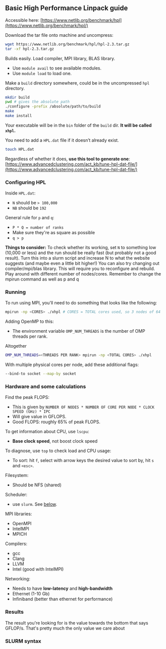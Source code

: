 ## Basic High Performance Linpack guide

Accessible here: [https://www.netlib.org/benchmark/hpl](https://www.netlib.org/benchmark/hpl/)

Download the tar file onto machine and uncompress:

```bash
wget https://www.netlib.org/benchmark/hpl/hpl-2.3.tar.gz
tar -xf hpl-2.3.tar.gz
```

Builds easily. Load compiler, MPI library, BLAS library.

- Use `module avail` to see available modules.
- Use `module load` to load one.

Make a `build` directory somewhere, could be in the uncompressed `hpl` directory.

```bash
mkdir build
pwd # gives the absolute path
./configure -prefix /absolute/path/to/build
make
make install
```

Your executable will be in the `bin` folder of the `build` dir. **It will be called `xhpl`.**

You need to add a `HPL.dat` file if it doesn’t already exist.

```bash
touch HPL.dat
```

Regardless of whether it does, **use this tool to generate one**: [https://www.advancedclustering.com/act_kb/tune-hpl-dat-file/](https://www.advancedclustering.com/act_kb/tune-hpl-dat-file/)

### Configuring HPL

Inside `HPL.dat`:

- `N` should be `> 100,000`
- `NB` should be `192`

General rule for `p` and `q`:

- `P * Q = number of ranks`
- Make sure they're as square as possible
- `q > p`

**Things to consider:**
To check whether its working, set `N` to something low (10,000 or less) and the run should be really fast (but probably not a good result).
Turn this into a slurm script and increase N to what the website suggests (and maybe even a little bit higher!)
You can also try changing out compiler/mpi/blas library. This will require you to reconfigure and rebuild. 
Play around with different number of nodes/cores. Remember to change the mpirun command as well as p and q


### Running

To run using MPI, you'll need to do something that looks like the following:

```bash
mpirun -np <CORES> ./xhpl # CORES = TOTAL cores used, so 3 nodes of 64 is 192
```

Adding OpenMP to this:

- The environment variable `OMP_NUM_THREADS` is the number of OMP threads per rank.

Altogether

```bash
OMP_NUM_THREADS=<THREADS PER RANK> mpirun -np <TOTAL CORES> ./xhpl
```

With multiple physical cores per node, add these additional flags:

```bash
--bind-to socket --map-by socket
```

### Hardware and some calculations

Find the peak FLOPS:

- This is given by `NUMBER OF NODES * NUMBER OF CORE PER NODE * CLOCK SPEED (GHz) * IPC`
- Will give value in GFLOPS.
- Good FLOPS: roughly 65% of peak FLOPS.

To get information about CPU, use `lscpu`:
  - **Base clock speed**, not boost clock speed

To diagnose, use `top` to check load and CPU usage:
  - To sort: hit `f`, select with arrow keys the desired value to sort by, hit `s` and `<esc>`.

Filesystem:
  - Should be NFS (shared)

Scheduler:
  - use `slurm`. See [below](#SLURM-syntax).

MPI libraries:
  - OpenMPI
  - IntelMPI
  - MPICH

Compilers:
  - gcc
  - Clang
  - LLVM
  - Intel (good with IntelMPI)

Networking:
  - Needs to have **low-latency** and **high-bandwidth**
  - Ethernet (1-10 Gb)
  - Infiniband (better than ethernet for performance)

### Results

The result you're looking for is the value towards the bottom that says GFLOP/s. That's pretty much the only value we care about

### SLURM syntax

